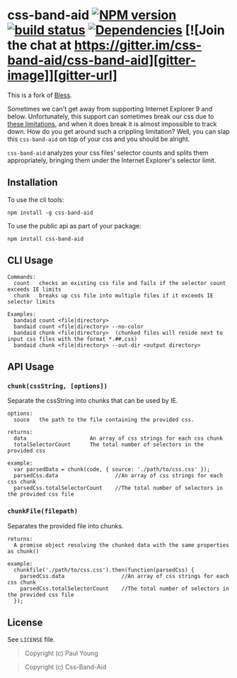 # css-band-aid [![NPM version][npm-image]][npm-url] [![build status][travis-image]][travis-url] [![Dependencies][dependencies-image]][dependencies-url] [![Join the chat at https://gitter.im/css-band-aid/css-band-aid][gitter-image]][gitter-url]

This is a fork of [Bless](http://blesscss.com). 

Sometimes we can't get away from supporting Internet Explorer 9 and below. Unfortunately, this support can sometimes break our css due to [these limitations](http://blogs.msdn.com/b/ieinternals/archive/2011/05/14/10164546.aspx), and when it does break it is almost impossible to track down. How do you get around such a crippling limitation? Well, you can slap this `css-band-aid` on top of your css and you should be alright.

`css-band-aid` analyzes your css files' selector counts and splits them appropriately, bringing them under the Internet Explorer's selector limit.

## Installation

To use the cli tools:
```
npm install -g css-band-aid
```

To use the public api as part of your package:
```
npm install css-band-aid
```

## CLI Usage

```
Commands:
  count   checks an existing css file and fails if the selector count exceeds IE limits
  chunk   breaks up css file into multiple files if it exceeds IE selector limits

Examples:
  bandaid count <file|directory>
  bandaid count <file|directory> --no-color
  bandaid chunk <file|directory>  (chunked files will reside next to input css files with the format *.##.css)
  bandaid chunk <file|directory> --out-dir <output directory>
```

## API Usage

### `chunk(cssString, [options])`
Separate the cssString into chunks that can be used by IE.
```
options:
  souce   the path to the file containing the provided css.

returns:
  data                    An array of css strings for each css chunk
  totalSelectorCount      The total number of selectors in the provided css

example:
  var parsedData = chunk(code, { source: './path/to/css.css' });
  parsedCss.data                  //An array of css strings for each css chunk
  parsedCss.totalSelectorCount    //The total number of selectors in the provided css file
```

### `chunkFile(filepath)`
Separates the provided file into chunks.
```
returns:
  A promise object resolving the chunked data with the same properties as chunk()

example:
  chunkfile('./path/to/css.css').then(function(parsedCss) {
    parsedCss.data                  //An array of css strings for each css chunk
    parsedCss.totalSelectorCount    //The total number of selectors in the provided css file
  });
```

## License

See `LICENSE` file.

> Copyright (c) Paul Young

> Copyright (c) Css-Band-Aid

[npm-url]: https://npmjs.org/package/css-band-aid
[npm-image]: http://img.shields.io/npm/v/css-band-aid.svg

[travis-url]: https://travis-ci.org/css-band-aid/css-band-aid
[travis-image]: https://travis-ci.org/css-band-aid/css-band-aid.svg?branch=master

[dependencies-url]: https://david-dm.org/css-band-aid/css-band-aid
[dependencies-image]: https://david-dm.org/css-band-aid/css-band-aid.svg

[gitter-image]: https://badges.gitter.im/Join%20Chat.svg
[gitter-url]: https://gitter.im/css-band-aid/css-band-aid
